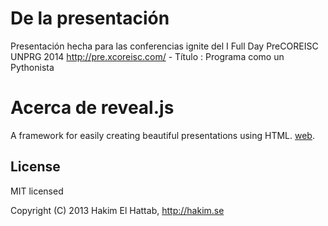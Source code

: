 # De la presentación

 Presentación hecha para las conferencias ignite del I Full Day PreCOREISC UNPRG 2014 http://pre.xcoreisc.com/ - Título : Programa como un Pythonista

# Acerca de reveal.js 

A framework for easily creating beautiful presentations using HTML. [web](https://github.com/devildeveloper/reveal.js).

## License

MIT licensed

Copyright (C) 2013 Hakim El Hattab, http://hakim.se
